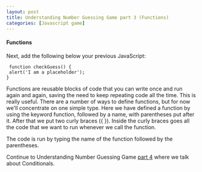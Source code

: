 ```yaml
---
layout: post
title: Understanding Number Guessing Game part 3 (Functions)
categories: [Javascript game]
---
```

#### Functions
Next, add the following below your previous JavaScript:	

	 function checkGuess() {
 	 alert('I am a placeholder');
	}
	
Functions are reusable blocks of code that you can write once and run again and again, saving the need to keep repeating code all the time. This is really useful. There are a number of ways to define functions, but for now we'll concentrate on one simple type. Here we have defined a function by using the keyword function, followed by a name, with parentheses put after it. After that we put two curly braces ({ }). Inside the curly braces goes all the code that we want to run whenever we call the function.

The code is run by typing the name of the function followed by the parentheses.

Continue to Understanding Number Guessing Game [part 4](https://reizariva-hale.github.io/understanding-number-guessing-game-part4) where we talk about Conditionals.
